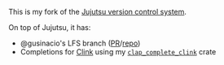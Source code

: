 This is my fork of the [Jujutsu version control system](https://github.com/jj-vcs/jj).

On top of Jujutsu, it has:

* @gusinacio's LFS branch ([PR](https://github.com/jj-vcs/jj/pull/7098)/[repo](https://github.com/gusinacio/jj/tree/lfs))
* Completions for [Clink](https://chrisant996.github.io/clink/clink.html) using my [`clap_complete_clink`](https://github.com/AaronC81/clap_complete_clink) crate
